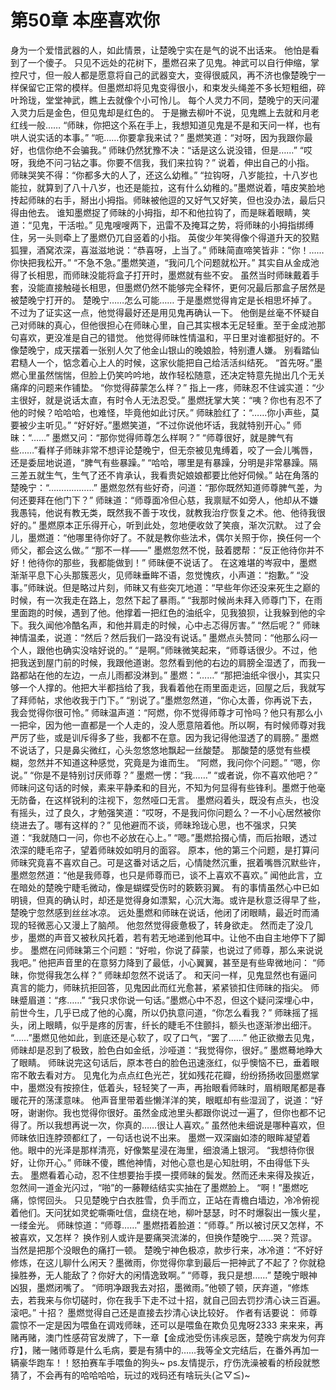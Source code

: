 # 第50章 本座喜欢你
身为一个爱惜武器的人，如此情景，让楚晚宁实在是气的说不出话来。
他怕是看到了一个傻子。
只见不远处的花树下，墨燃召来了见鬼。神武可以自行伸缩，掌控尺寸，但一般人都是愿意将自己的武器变大，变得很威风，再不济也像楚晚宁一样保留它正常的模样。但墨燃却将见鬼变得很小，和束发头绳差不多长短粗细，碎叶玲珑，堂堂神武，瞧上去就像个小可怜儿。
每个人灵力不同，楚晚宁的天问灌入灵力后是金色，但见鬼却是红色的。
于是撇去柳叶不说，见鬼瞧上去就和月老红线一般……
“师昧，你把这个系在手上，我想知道见鬼是不是和天问一样，也有哄人说实话的本事。”
“呃……你要拿我来试？”
墨燃笑道：“对呀，因为我跟你最好，也信你绝不会骗我。”
师昧仍然犹豫不决：“话是这么说没错，但是……”
“哎呀，我绝不问刁钻之事。你要不信我，我们来拉钩？”
说着，伸出自己的小指。
师昧哭笑不得：“你都多大的人了，还这么幼稚。”
“拉钩呀，八岁能拉，十八岁也能拉，就算到了八十八岁，也还是能拉，这有什么幼稚的。”墨燃说着，嘻皮笑脸地抟起师昧的右手，掰出小拇指。师昧被他逗的又好气又好笑，但也没办法，最后只得由他去。
谁知墨燃捉了师昧的小拇指，却不和他拉钩了，而是眯着眼睛，笑道：“见鬼，干活啦。”
见鬼嗖嗖两下，迅雷不及掩耳之势，将师昧的小拇指绑缚住，另一头则牵上了墨燃仍兀自竖着的小指。
英俊少年笑得像个得道升天的狡黠狐狸，酒窝浓深，喜滋滋地说：“恭喜呀，上当了。”
师昧简直啼笑皆非：“你！……你快把我松开。”
“不急不急。”墨燃笑道，“我问几个问题就松开。”
其实自从金成池得了长相思，而师昧没能将盒子打开时，墨燃就有些不安。
虽然当时师昧戴着手套，没能直接触碰长相思，但墨燃仍然不能够完全释怀，更何况最后那盒子居然是被楚晚宁打开的。
楚晚宁……怎么可能……
于是墨燃觉得肯定是长相思坏掉了。
不过为了证实这一点，他觉得最好还是用见鬼再确认一下。
他倒是丝毫不怀疑自己对师昧的真心，但他很担心在师昧心里，自己其实根本无足轻重。至于金成池那句喜欢，更没准是自己的错觉。
他觉得师昧性情温和，平日里对谁都挺好的。不像楚晚宁，成天摆着一张别人欠了他金山银山的晚娘脸，特别遭人嫌。
别看踏仙君糙人一个，惦念着心上人的时候，这家伙能把自己给活活纠结死。
“首先呀。”墨燃心里虽然惴惴，但脸上仍笑吟吟地，故作轻松随意，还决定特意先抛出几个无关痛痒的问题来作铺垫。
“你觉得薛蒙怎么样？”
指上一疼，师昧忍不住诚实道：“少主很好，就是说话太直，有时令人无法忍受。”
墨燃抚掌大笑：“咦？你也有忍不了他的时候？哈哈哈，也难怪，毕竟他如此讨厌。”
师昧脸红了：“……你小声些，莫要被少主听见。”
“好好好。”墨燃笑道，“不过你说他坏话，我就特别开心。”
师昧：“……”
墨燃又问：“那你觉得师尊怎么样啊？”
“师尊很好，就是脾气有些……”看样子师昧非常不想评论楚晚宁，但无奈被见鬼缚着，咬了一会儿嘴唇，还是委屈地说道，“脾气有些暴躁。”
“哈哈，哪里是有暴躁，分明是非常暴躁。隔三差五就生气，生气了还不肯承认，我看贵妃娘娘都要比他好伺候。”
站在角落的楚晚宁：“………………”
墨燃忽然有些好奇，问道：“那你既然知道师尊脾气差，为何还要拜在他门下？”
师昧道：“师尊面冷但心慈，我禀赋不如旁人，他却从不嫌我愚钝，他说有教无类，既然我不善于攻伐，就教我治疗恢复之术。他、他待我很好的。”
墨燃原本正乐得开心，听到此处，忽地便收敛了笑痕，渐次沉默。
过了会儿，墨燃道：“他哪里待你好了。不就是教你些法术，偶尔关照于你，换任何一个师父，都会这么做。”
“那不一样——”
墨燃忽然不悦，鼓着腮帮：“反正他待你并不好！他待你的那些，我都能做到！”
师昧便不说话了。
在这难堪的岑寂中，墨燃渐渐平息下心头那簇恶火，见师昧垂眸不语，忽觉愧疚，小声道：“抱歉。”
“没事。”师昧说。但是略过片刻，师昧又有些突兀地道：“早些年你还没来死生之巅的时候，有一次我走在路上，忽然下起了暴雨。”
“我那时候尚未拜入师尊门下，在雨里面跑的时候，遇到了他。他撑着一把红色的油纸伞，见我狼狈，让我躲到他的伞下。我久闻他冷酷名声，和他并肩走的时候，心中忐忑得厉害。”
“然后呢？”
师昧神情温柔，说道：“然后？然后我们一路没有说话。”
墨燃点头赞同：“他那么闷一个人，跟他也确实没啥好说的。”
“是啊。”师昧微笑起来，“师尊话很少。不过，他把我送到屋门前的时候，我跟他道谢。忽然看到他的右边的肩膀全湿透了，而我一路都站在他的左边，一点儿雨都没淋到。”
墨燃：“……”
“那把油纸伞很小，其实只够一个人撑的。他把大半都挡给了我，我看着他在雨里面走远，回屋之后，我就写了拜师帖，求他收我于门下。”
“别说了。”墨燃忽然道，“你心太善，你再说下去，我会觉得你很可怜。”
师昧温声道：“阿燃，你不觉得师尊才可怜吗？他只有那么小一把伞，因为他一直都是一个人走的，没人愿意陪着他。所以啊，有时候师尊对我严厉了些，或是训斥得多了些，我都不在意。因为我记得他湿透了的肩膀。”
墨燃不说话了，只是鼻尖微红，心头忽悠悠地飘起一丝酸楚。
那酸楚的感觉有些模糊，忽然并不知道这种感觉，究竟是为谁而生。
“阿燃，我问你个问题。”
“嗯，你说。”
“你是不是特别讨厌师尊？”
墨燃一愣：“我……”
“或者说，你不喜欢他吧？”
师昧问这句话的时候，素来平静柔和的目光，不知为何显得有些锋利。墨燃于他毫无防备，在这样锐利的注视下，忽然哑口无言。
墨燃闷着头，既没有点头，也没有摇头，过了良久，才勉强笑道：“哎呀，不是我问你问题么？一不小心居然被你绕进去了。哪有这样的？”
见他避而不谈，师昧玲珑心思，也不强求，只笑道：“我就随口一问，你也不必放在心上。”
“嗯。”墨燃拾掇心情，而后抬眼，透过浓深的睫毛帘子，望着师昧姣如明月的面容。
原本，他的第三个问题，是打算问师昧究竟喜不喜欢自己。可是这番对话之后，心情陡然沉重，抿着嘴唇沉默些许，墨燃忽然道：“他是我师尊，也只是师尊而已，谈不上喜欢不喜欢。”
闻他此言，立在暗处的楚晚宁睫毛微动，像是蝴蝶受伤时的簌簌羽翼。
有的事情虽然心中已如明镜，但真的确认时，却还是觉得身如漂絮，心沉大海。或许是秋意泛得早了些，楚晚宁忽然感到丝丝冰凉。
远处墨燃和师昧在说话，他闭了闭眼睛，最近时而涌现的轻微恶心又漫上了脑颅。
他忽然觉得疲惫极了，转身欲走。
然而走了没几步，墨燃的声音又被秋风托着，若有若无地递到他耳中。让他不由自主地停下了脚步。
墨燃在问师昧第三个问题：“好啦，你说了薛蒙，也说过了师尊，那么来说说我吧。”
他把声音里的在意努力降到了最低，小心翼翼，甚至是有些卑微地问：
“师昧，你觉得我怎么样？”
师昧却忽然不说话了。
和天问一样，见鬼显然也有逼问真言的能力，师昧抗拒回答，见鬼因此而红光愈甚，紧紧锁扣住师昧的指尖。
师昧蹙眉道：“疼……”
“我只求你说一句话。”墨燃心中不忍，但这个疑问深埋心中，前世今生，几乎已成了他的心魔，所以仍执意问道，“你怎么看我？”
师昧摇了摇头，闭上眼睛，似乎是疼的厉害，纤长的睫毛不住颤抖，额头也逐渐渗出细汗。
“……”墨燃见他如此，到底还是心软了，叹了口气，“罢了……”
他正欲撤去见鬼，师昧却是忍到了极致，脸色白如金纸，沙哑道：“我觉得你，很好。”
墨燃蓦地睁大了眼睛。
师昧说完这句话后，原本苍白的脸色迅速涨红，似乎懊恼不已，垂着眼帘不敢去看对方。
见鬼化为点点红色光芒，犹如残花花瓣，纷纷扬扬收回墨燃掌中，墨燃没有按捺住，低着头，轻轻笑了一声，再抬眼看师昧时，眉梢眼尾都是春暖花开的荡漾意味。
他声音里带着些懒洋洋的笑，眼眶却有些湿润了，说道：“好呀，谢谢你。我也觉得你很好。虽然金成池里头都跟你说过一遍了，但你也都不记得了。所以我想再说一次，你真的……很让人喜欢。”
虽然他未细说是哪种喜欢，但师昧依旧连脖颈都红了，一句话也说不出来。
墨燃一双深幽如漆的眼眸凝望着他。眼中的光泽是那样清亮，好像繁星浸在海里，细浪涌上银河。
“我想待你很好，让你开心。”
师昧不傻，瞧他神情，对他心意也是心知肚明，不由得低下头去。
墨燃看着心动，忍不住想要抬手摸一摸师昧的鬓发。然而还未来得及挨近，忽然间一道金光闪过，“啪”的一藤鞭结结实实抽在了墨燃脸上。
“啊！”墨燃吃痛，惊愕回头。
只见楚晚宁白衣胜雪，负手而立，正站在青檐白墙边，冷冷俯视着他们。天问犹如灵蛇嘶嘶吐信，盘绕在地，柳叶瑟瑟，时不时爆裂出一簇火星，一缕金光。
师昧惊道：“师尊……”
墨燃捂着脸道：“师尊。”
所以被讨厌又怎样，不被喜欢，又怎样？
换作别人或许是要痛哭流涕的，但换作楚晚宁……哭？荒谬。当然是把那个没眼色的痛打一顿。
楚晚宁神色极凉，款步行来，冰冷道：“不好好修炼，在这儿聊什么闲天？墨微雨，你觉得你拿到最后一把神武了不起了？你就稳操胜券，无人能敌了？你好大的闲情逸致啊。”
“师尊，我只是想……”
楚晚宁眼神凶狠，墨燃闭嘴了。
“师明净跟我去对招，墨微雨。”他顿了顿，厌弃道，“修炼去，若我来与你切磋时，你在我手下走不过十招，就自己回去罚抄清心诀三百遍。滚吧。”
十招？
墨燃觉得自己还是直接去抄清心诀比较好。
作者有话要说：
师尊震惊不一定是因为喂鱼在调戏师昧，还可以是喂鱼在欺负见鬼呀2333
来来来，再赌再赌，澳门性感荷官发牌了，下一章【金成池受伤讳疾忌医，楚晚宁病发为何弃疗】，赌一赌师尊是什么毛病，要是有猜中的……我等全文完结后，在番外再加一辆豪华跑车！！怒拍赛车手喂鱼的狗头~
ps.友情提示，疗伤洗澡被看的桥段就憋猜了，不会再有的哈哈哈哈，玩过的戏码还有啥玩头(≧▽≦)~
